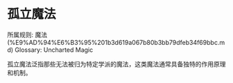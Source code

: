 # 孤立魔法

所属规则: 魔法 (%E9%AD%94%E6%B3%95%201b3d619a067b80b3bb79dfeb34f69bbc.md)
Glossary: Uncharted Magic

孤立魔法泛指那些无法被归为特定学派的魔法，这类魔法通常具备独特的作用原理和机制。